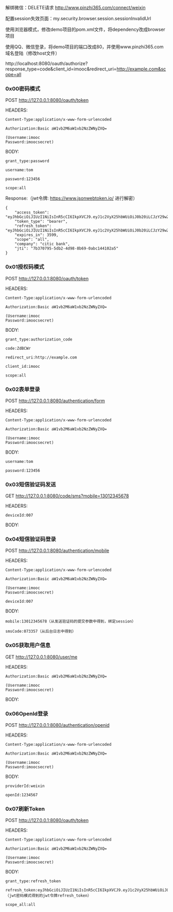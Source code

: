 解绑微信：DELETE请求 http://www.pinzhi365.com/connect/weixin

配置session失效页面：my.security.browser.session.sessionInvalidUrl

使用浏览器模式，修改demo项目的pom.xml文件，将dependency改成browser项目

使用QQ、微信登录，将demo项目的端口改成80，并使用www.pinzhi365.com域名登陆（修改host文件）

http://localhost:8080/oauth/authorize?response_type=code&client_id=imooc&redirect_uri=http://example.com&scope=all


### 0x00密码模式

POST http://127.0.0.1:8080/oauth/token

HEADERS:

	Content-Type:application/x-www-form-urlencoded

	Authorization:Basic aW1vb2M6aW1vb2NzZWNyZXQ=

	(Username:imooc
	Password:imoocsecret)

BODY:

	grant_type:password

	username:tom

	password:123456

	scope:all

Response:（jwt令牌: https://www.jsonwebtoken.io/ 进行解密）
	
	{
		"access_token": "eyJhbGciOiJIUzI1NiIsInR5cCI6IkpXVCJ9.eyJ1c2VyX25hbWUiOiJ0b20iLCJzY29wZSI6WyJhbGwiXSwiY29tcGFueSI6ImNpdGljIGJhbmsiLCJleHAiOjE1MTcxMjk3MTQsImF1dGhvcml0aWVzIjpbImFkbWluIiwiUk9MRV9VU0VSIl0sImp0aSI6IjdiMzcwNzk1LTVkYjItNGQ5OC04YjY5LTBhYmMxNDQxMDJhNSIsImNsaWVudF9pZCI6Imltb29jIn0.qYMDpp9w267WPKPaOhXqpe4RGPCRkkHd1SXeHzcwAwA",
		"token_type": "bearer",
		"refresh_token": "eyJhbGciOiJIUzI1NiIsInR5cCI6IkpXVCJ9.eyJ1c2VyX25hbWUiOiJ0b20iLCJzY29wZSI6WyJhbGwiXSwiYXRpIjoiN2IzNzA3OTUtNWRiMi00ZDk4LThiNjktMGFiYzE0NDEwMmE1IiwiY29tcGFueSI6ImNpdGljIGJhbmsiLCJleHAiOjE1MTk3MTgxMTQsImF1dGhvcml0aWVzIjpbImFkbWluIiwiUk9MRV9VU0VSIl0sImp0aSI6ImI4NGI0MDNlLWRkZWQtNDVkNy04ZjZlLTNlN2MyY2Y2ODEyMiIsImNsaWVudF9pZCI6Imltb29jIn0.NxaJk4HWH7HyFmTquvDYqELUA1sP168FFqTsWAKbnMU",
		"expires_in": 3599,
		"scope": "all",
		"company": "citic bank",
		"jti": "7b370795-5db2-4d98-8b69-0abc144102a5"
	}

### 0x01授权码模式

POST http://127.0.0.1:8080/oauth/token

HEADERS:

	Content-Type:application/x-www-form-urlencoded

	Authorization:Basic aW1vb2M6aW1vb2NzZWNyZXQ=

	(Username:imooc
	Password:imoocsecret)

BODY:

	grant_type:authorization_code

	code:ZdBCWr

	redirect_uri:http://example.com

	client_id:imooc

	scope:all

### 0x02表单登录

POST http://127.0.0.1:8080/authentication/form

HEADERS:

	Content-Type:application/x-www-form-urlencoded

	Authorization:Basic aW1vb2M6aW1vb2NzZWNyZXQ=

	(Username:imooc
	Password:imoocsecret)

BODY:

	username:tom

	password:123456

### 0x03短信验证码发送

GET http://127.0.0.1:8080/code/sms?mobile=13012345678

HEADERS:

	deviceId:007

BODY:

### 0x04短信验证码登录

POST http://127.0.0.1:8080/authentication/mobile

HEADERS:

	Content-Type:application/x-www-form-urlencoded

	Authorization:Basic aW1vb2M6aW1vb2NzZWNyZXQ=

	(Username:imooc
	Password:imoocsecret)

	deviceId:007

BODY:
	
	mobile:13012345678（从发送验证码的提交参数中得到，绑定session）

	smsCode:073357（从后台日志中得到）

### 0x05获取用户信息

GET http://127.0.0.1:8080/user/me

HEADERS:

	Authorization:Basic aW1vb2M6aW1vb2NzZWNyZXQ=

	(Username:imooc
	Password:imoocsecret)

BODY:

### 0x06OpenId登录

POST http://127.0.0.1:8080/authentication/openid

HEADERS:

	Content-Type:application/x-www-form-urlencoded

	Authorization:Basic aW1vb2M6aW1vb2NzZWNyZXQ=

	(Username:imooc
	Password:imoocsecret)

BODY:

	providerId:weixin

	openId:1234567
	
### 0x07刷新Token

POST http://127.0.0.1:8080/oauth/token

HEADERS:

	Content-Type:application/x-www-form-urlencoded

	Authorization:Basic aW1vb2M6aW1vb2NzZWNyZXQ=

	(Username:imooc
	Password:imoocsecret)

BODY:

	grant_type:refresh_token

	refresh_token:eyJhbGciOiJIUzI1NiIsInR5cCI6IkpXVCJ9.eyJ1c2VyX25hbWUiOiJ0b20iLCJzY29wZSI6WyJhbGwiXSwiYXRpIjoiN2IzNzA3OTUtNWRiMi00ZDk4LThiNjktMGFiYzE0NDEwMmE1IiwiY29tcGFueSI6ImNpdGljIGJhbmsiLCJleHAiOjE1MTk3MTgxMTQsImF1dGhvcml0aWVzIjpbImFkbWluIiwiUk9MRV9VU0VSIl0sImp0aSI6ImI4NGI0MDNlLWRkZWQtNDVkNy04ZjZlLTNlN2MyY2Y2ODEyMiIsImNsaWVudF9pZCI6Imltb29jIn0.NxaJk4HWH7HyFmTquvDYqELUA1sP168FFqTsWAKbnMU（jwt密码模式得到的jwt令牌refresh_token）

	scope_all:all

